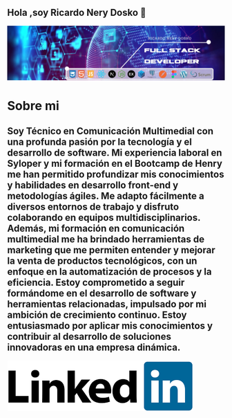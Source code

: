 ## Hola ,soy Ricardo Nery Dosko 👋
<img src="./assets/portadaParaPerfiles.jpeg">
<h1>Sobre mi</h1>
<h2>Soy Técnico en Comunicación Multimedial con una profunda pasión por la tecnología y el desarrollo de software. Mi experiencia laboral en Syloper y mi formación en el Bootcamp de Henry me han permitido profundizar mis conocimientos y habilidades en desarrollo front-end y metodologías ágiles. Me adapto fácilmente a diversos entornos de trabajo y disfruto colaborando en equipos multidisciplinarios.
Además, mi formación en comunicación multimedial me ha brindado herramientas de marketing que me permiten entender y mejorar la venta de productos tecnológicos, con un enfoque en la automatización de procesos y la eficiencia. Estoy comprometido a seguir formándome en el desarrollo de software y herramientas relacionadas, impulsado por mi ambición de crecimiento continuo. Estoy entusiasmado por aplicar mis conocimientos y contribuir al desarrollo de soluciones innovadoras en una empresa dinámica.</h2>
 <a href="https://www.linkedin.com/in/ricardo-dosko/" target="_blank">
        <img src="./assets/logoLinkedIn.png" >
    </a>

<!--
**RicardoDosko/RicardoDosko** is a ✨ _special_ ✨ repository because its `README.md` (this file) appears on your GitHub profile.

Here are some ideas to get you started:

- 🔭 I’m currently working on ...
- 🌱 I’m currently learning ...
- 👯 I’m looking to collaborate on ...
- 🤔 I’m looking for help with ...
- 💬 Ask me about ...
- 📫 How to reach me: ...
- 😄 Pronouns: ...
- ⚡ Fun fact: ...
-->
